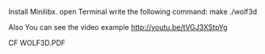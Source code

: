 <!-- labyrinth creation with RayCasting technique. -->
Install Minilibx.
open Terminal
write the following command:
make
./wolf3d

Also
You can see the video example
http://youtu.be/tVGJ3XStpYg

CF WOLF3D.PDF
